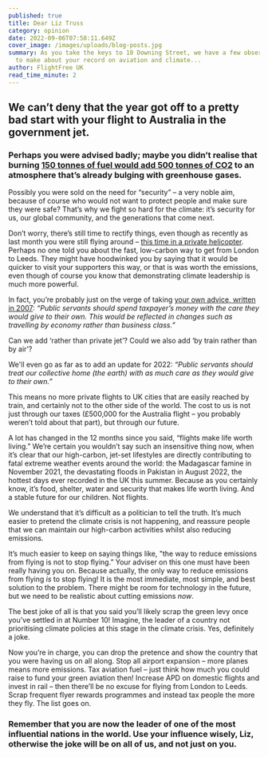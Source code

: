 ```yaml
---
published: true
title: Dear Liz Truss
category: opinion
date: 2022-09-06T07:58:11.649Z
cover_image: /images/uploads/blog-posts.jpg
summary: As you take the keys to 10 Downing Street, we have a few observations
  to make about your record on aviation and climate...
author: FlightFree UK
read_time_minute: 2
---
```

## We can’t deny that the year got off to a pretty bad start with your flight to Australia in the government jet. 

### Perhaps you were advised badly; maybe you didn’t realise that burning [150 tonnes of fuel would add 500 tonnes of CO2](https://inews.co.uk/news/politics/liz-truss-australia-flew-private-jet-taxpayers-cost-1426754) to an atmosphere that’s already bulging with greenhouse gases. 

Possibly you were sold on the need for “security” – a very noble aim, because of course who would not want to protect people and make sure they were safe? That’s why we fight so hard for the climate: it’s security for us, our global community, and the generations that come next. 

Don’t worry, there’s still time to rectify things, even though as recently as last month you were still flying around – [this time in a private helicopter](https://inews.co.uk/news/politics/liz-truss-charters-luxury-private-helicopter-to-campaign-tory-leadership-election-1777005). Perhaps no one told you about the fast, low-carbon way to get from London to Leeds. They might have hoodwinked you by saying that it would be quicker to visit your supporters this way, or that is was worth the emissions, even though of course you know that demonstrating climate leadership is much more powerful.

In fact, you’re probably just on the verge of taking [your own advice, written in 2007](https://www.thelondoneconomic.com/news/reactions-as-quote-about-travel-comes-back-to-haunt-truss-309835/): *“Public servants should spend taxpayer’s money with the care they would give to their own. This would be reflected in changes such as travelling by economy rather than business class.”* 

Can we add ‘rather than private jet’? Could we also add ‘by train rather than by air’? 

We'll even go as far as to add an update for 2022: *“Public servants should treat our collective home (the earth) with as much care as they would give to their own.”* 

This means no more private flights to UK cities that are easily reached by train, and certainly not to the other side of the world. The cost to us is not just through our taxes (£500,000 for the Australia flight – you probably weren’t told about that part), but through our future. 

A lot has changed in the 12 months since you said, “flights make life worth living.” We’re certain you wouldn’t say such an insensitive thing now, when it’s clear that our high-carbon, jet-set lifestyles are directly contributing to fatal extreme weather events around the world: the Madagascar famine in November 2021, the devastating floods in Pakistan in August 2022, the hottest days ever recorded in the UK this summer. Because as you certainly know, it’s food, shelter, water and security that makes life worth living. And a stable future for our children. Not flights. 

We understand that it’s difficult as a politician to tell the truth. It’s much easier to pretend the climate crisis is not happening, and reassure people that we can maintain our high-carbon activities whilst also reducing emissions. 

It’s much easier to keep on saying things like, "the way to reduce emissions from flying is not to stop flying.” Your adviser on this one must have been really having you on. Because actually, the only way to reduce emissions from flying *is* to stop flying! It is the most immediate, most simple, and best solution to the problem. There might be room for technology in the future, but we need to be realistic about cutting emissions *now*.

The best joke of all is that you said you’ll likely scrap the green levy once you’ve settled in at Number 10! Imagine, the leader of a country not prioritising climate policies at this stage in the climate crisis. Yes, definitely a joke. 

Now you’re in charge, you can drop the pretence and show the country that you were having us on all along. Stop all airport expansion – more planes means more emissions. Tax aviation fuel – just think how much you could raise to fund your green aviation then! Increase APD on domestic flights and invest in rail – then there’ll be no excuse for flying from London to Leeds. Scrap frequent flyer rewards programmes and instead tax people the more they fly. The list goes on.

### Remember that you are now the leader of one of the most influential nations in the world. Use your influence wisely, Liz, otherwise the joke will be on all of us, and not just on you.